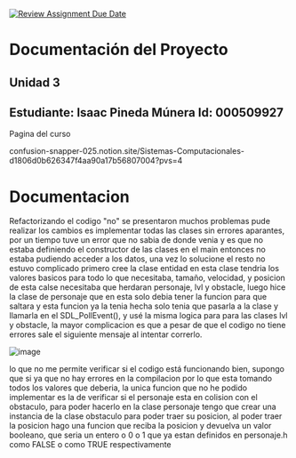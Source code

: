 [![Review Assignment Due Date](https://classroom.github.com/assets/deadline-readme-button-22041afd0340ce965d47ae6ef1cefeee28c7c493a6346c4f15d667ab976d596c.svg)](https://classroom.github.com/a/-g_ni1Wx)
# Documentación del Proyecto
## Unidad 3

Estudiante:  Isaac Pineda Múnera
Id:  000509927
---

Pagina del curso 

confusion-snapper-025.notion.site/Sistemas-Computacionales-d1806d0b626347f4aa90a17b56807004?pvs=4

# Documentacion 


Refactorizando el codigo "no" se presentaron muchos problemas pude realizar los cambios es implementar todas las clases sin errores aparantes, por un tiempo tuve un error que no sabia de donde venia y es que no estaba definiendo el constructor de las clases en el main entonces no estaba pudiendo acceder a los datos, una vez lo solucione el resto no estuvo complicado primero cree la clase entidad en esta clase tendria los valores basicos para todo lo que necesitaba, tamaño, velocidad, y posicion de esta calse necesitaba que herdaran personaje, lvl y obstacle, luego hice la clase de personaje que en esta solo debia tener la funcion para que saltara y esta funcion ya la tenia hecha solo tenia que pasarla a la clase y llamarla en el SDL_PollEvent(), y usé la misma logica para para las clases lvl y obstacle, la mayor complicacion es que a pesar de que el codigo no tiene errores sale el siguiente mensaje al intentar correrlo.

![image](https://github.com/user-attachments/assets/62b18f7f-722f-40d5-beb0-e7ad21ceaa3e)

lo que no me permite verificar si el codigo está funcionando bien, supongo que si ya que no hay errores en la compilacion por lo que esta tomando todos los valores que deberia, la unica funcion que no he podido implementar es la de verificar si el personaje esta en colision con el obstaculo, para poder hacerlo en la clase personaje tengo que crear una instancia de la clase obstaculo para poder traer su posicion, al poder traer la posicion hago una funcion que reciba la posicion y devuelva un valor booleano, que seria un entero o 0 o 1 que ya estan definidos en personaje.h como FALSE o como TRUE respectivamente 

